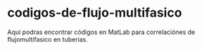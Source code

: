 # codigos-de-flujo-multifasico
Aqui podras encontrar códigos en MatLab para correlaciónes de flujomultifasico en tuberias.
